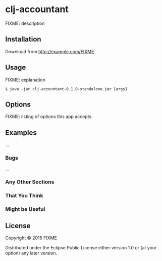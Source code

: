 # clj-accountant

FIXME: description

## Installation

Download from http://example.com/FIXME.

## Usage

FIXME: explanation

    $ java -jar clj-accountant-0.1.0-standalone.jar [args]

## Options

FIXME: listing of options this app accepts.

## Examples

...

### Bugs

...

### Any Other Sections
### That You Think
### Might be Useful

## License

Copyright © 2015 FIXME

Distributed under the Eclipse Public License either version 1.0 or (at
your option) any later version.
